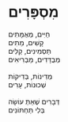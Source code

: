# מִסְפָּרִים

חַיִּים, מְאֻמָּתִים\
קָשִׁים, מֵתִים\
תַּסְמִינִים, קַלִּים\
מְבֻדָּדִים, מַבְרִיאִים\
\
מְדִינוֹת, בְּדִיקוֹת\
שְׁכוּנוֹת, עָרִים\
\
דְּבָרִים שֶׁאַתְּ עוֹשָׂה\
בְּלִי תַּחְתּוֹנִים
